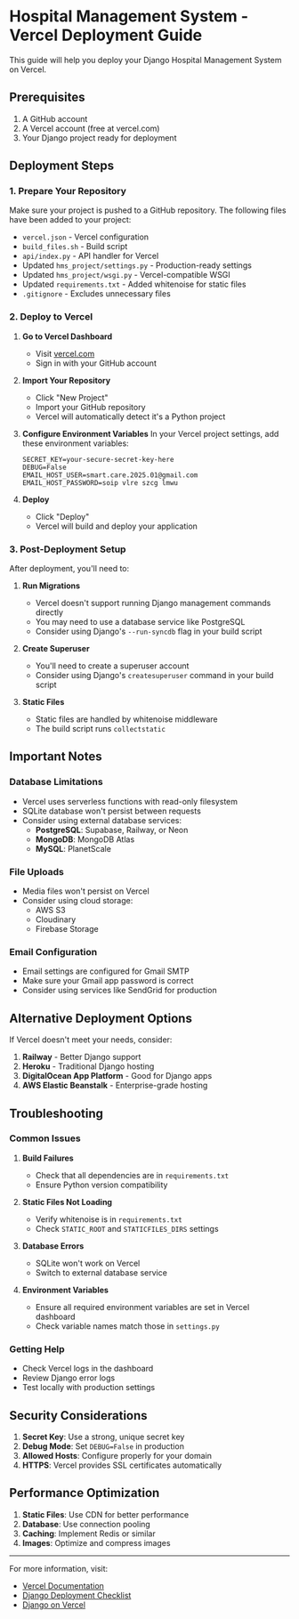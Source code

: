 # Hospital Management System - Vercel Deployment Guide

This guide will help you deploy your Django Hospital Management System on Vercel.

## Prerequisites

1. A GitHub account
2. A Vercel account (free at vercel.com)
3. Your Django project ready for deployment

## Deployment Steps

### 1. Prepare Your Repository

Make sure your project is pushed to a GitHub repository. The following files have been added to your project:

- `vercel.json` - Vercel configuration
- `build_files.sh` - Build script
- `api/index.py` - API handler for Vercel
- Updated `hms_project/settings.py` - Production-ready settings
- Updated `hms_project/wsgi.py` - Vercel-compatible WSGI
- Updated `requirements.txt` - Added whitenoise for static files
- `.gitignore` - Excludes unnecessary files

### 2. Deploy to Vercel

1. **Go to Vercel Dashboard**
   - Visit [vercel.com](https://vercel.com)
   - Sign in with your GitHub account

2. **Import Your Repository**
   - Click "New Project"
   - Import your GitHub repository
   - Vercel will automatically detect it's a Python project

3. **Configure Environment Variables**
   In your Vercel project settings, add these environment variables:
   ```
   SECRET_KEY=your-secure-secret-key-here
   DEBUG=False
   EMAIL_HOST_USER=smart.care.2025.01@gmail.com
   EMAIL_HOST_PASSWORD=soip vlre szcg lmwu
   ```

4. **Deploy**
   - Click "Deploy"
   - Vercel will build and deploy your application

### 3. Post-Deployment Setup

After deployment, you'll need to:

1. **Run Migrations**
   - Vercel doesn't support running Django management commands directly
   - You may need to use a database service like PostgreSQL
   - Consider using Django's `--run-syncdb` flag in your build script

2. **Create Superuser**
   - You'll need to create a superuser account
   - Consider using Django's `createsuperuser` command in your build script

3. **Static Files**
   - Static files are handled by whitenoise middleware
   - The build script runs `collectstatic`

## Important Notes

### Database Limitations
- Vercel uses serverless functions with read-only filesystem
- SQLite database won't persist between requests
- Consider using external database services:
  - **PostgreSQL**: Supabase, Railway, or Neon
  - **MongoDB**: MongoDB Atlas
  - **MySQL**: PlanetScale

### File Uploads
- Media files won't persist on Vercel
- Consider using cloud storage:
  - AWS S3
  - Cloudinary
  - Firebase Storage

### Email Configuration
- Email settings are configured for Gmail SMTP
- Make sure your Gmail app password is correct
- Consider using services like SendGrid for production

## Alternative Deployment Options

If Vercel doesn't meet your needs, consider:

1. **Railway** - Better Django support
2. **Heroku** - Traditional Django hosting
3. **DigitalOcean App Platform** - Good for Django apps
4. **AWS Elastic Beanstalk** - Enterprise-grade hosting

## Troubleshooting

### Common Issues

1. **Build Failures**
   - Check that all dependencies are in `requirements.txt`
   - Ensure Python version compatibility

2. **Static Files Not Loading**
   - Verify whitenoise is in `requirements.txt`
   - Check `STATIC_ROOT` and `STATICFILES_DIRS` settings

3. **Database Errors**
   - SQLite won't work on Vercel
   - Switch to external database service

4. **Environment Variables**
   - Ensure all required environment variables are set in Vercel dashboard
   - Check variable names match those in `settings.py`

### Getting Help

- Check Vercel logs in the dashboard
- Review Django error logs
- Test locally with production settings

## Security Considerations

1. **Secret Key**: Use a strong, unique secret key
2. **Debug Mode**: Set `DEBUG=False` in production
3. **Allowed Hosts**: Configure properly for your domain
4. **HTTPS**: Vercel provides SSL certificates automatically

## Performance Optimization

1. **Static Files**: Use CDN for better performance
2. **Database**: Use connection pooling
3. **Caching**: Implement Redis or similar
4. **Images**: Optimize and compress images

---

For more information, visit:
- [Vercel Documentation](https://vercel.com/docs)
- [Django Deployment Checklist](https://docs.djangoproject.com/en/4.2/howto/deployment/checklist/)
- [Django on Vercel](https://vercel.com/guides/deploying-django-with-vercel) 